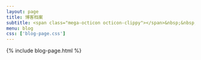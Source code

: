 ```yaml
---
layout: page
title: 博客档案
subtitle: <span class="mega-octicon octicon-clippy"></span>&nbsp;&nbsp; 记录所有文章
menu: blog
css: ['blog-page.css']
---
```

{% include blog-page.html %}